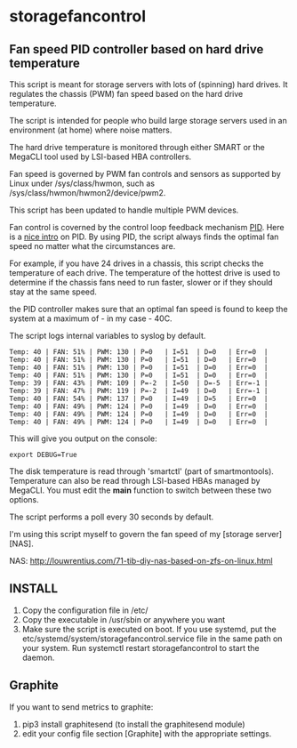 storagefancontrol 
=================
Fan speed PID controller based on hard drive temperature
--------------------------------------------------------

This script is meant for storage servers with lots of (spinning) hard drives.
It regulates the chassis (PWM) fan speed based on the hard drive temperature. 

The script is intended for people who build large storage servers used in an
environment (at home) where noise matters.

The hard drive temperature is monitored through either SMART or the MegaCLI 
tool used by LSI-based HBA controllers. 

Fan speed is governed by PWM fan controls and sensors as supported by
Linux under /sys/class/hwmon, such as /sys/class/hwmon/hwmon2/device/pwm2.

This script has been updated to handle multiple PWM devices.

Fan control is coverned by the control loop feedback mechanism [PID][pid].
Here is a [nice intro][video01] on PID. By using PID, the script always finds
the optimal fan speed no matter what the circumstances are.

[video01]: https://www.youtube.com/watch?v=UR0hOmjaHp0
[pid]: http://en.wikipedia.org/wiki/PID_controller  

For example, if you have 24 drives in a chassis, this script checks the temperature
of each drive. The temperature of the hottest drive is used to determine if the 
chassis fans need to run faster, slower or if they should stay at the same speed.

the PID controller makes sure that an optimal fan speed is found to keep the
system at a maximum of - in my case - 40C.

The script logs internal variables to syslog by default.

    Temp: 40 | FAN: 51% | PWM: 130 | P=0   | I=51  | D=0   | Err=0  |
    Temp: 40 | FAN: 51% | PWM: 130 | P=0   | I=51  | D=0   | Err=0  |
    Temp: 40 | FAN: 51% | PWM: 130 | P=0   | I=51  | D=0   | Err=0  |
    Temp: 40 | FAN: 51% | PWM: 130 | P=0   | I=51  | D=0   | Err=0  |
    Temp: 39 | FAN: 43% | PWM: 109 | P=-2  | I=50  | D=-5  | Err=-1 |
    Temp: 39 | FAN: 47% | PWM: 119 | P=-2  | I=49  | D=0   | Err=-1 |
    Temp: 40 | FAN: 54% | PWM: 137 | P=0   | I=49  | D=5   | Err=0  |
    Temp: 40 | FAN: 49% | PWM: 124 | P=0   | I=49  | D=0   | Err=0  |
    Temp: 40 | FAN: 49% | PWM: 124 | P=0   | I=49  | D=0   | Err=0  |
    Temp: 40 | FAN: 49% | PWM: 124 | P=0   | I=49  | D=0   | Err=0  |

This will give you output on the console:

    export DEBUG=True 

The disk temperature is read through 'smartctl' (part of smartmontools).
Temperature can also be read through LSI-based HBAs managed by MegaCLI.
You must edit the __main__ function to switch between these two options.

The script performs a poll every 30 seconds by default. 

I'm using this script myself to govern the fan speed of my [storage server][NAS].

NAS: http://louwrentius.com/71-tib-diy-nas-based-on-zfs-on-linux.html

INSTALL
--------
1. Copy the configuration file in /etc/
2. Copy the executable in /usr/sbin or anywhere you want
3. Make sure the script is executed on boot. If you use systemd, put the etc/systemd/system/storagefancontrol.service file in the same path on your system. Run systemctl restart storagefancontrol to start the daemon.

Graphite 
--------
If you want to send metrics to graphite: 

1. pip3 install graphitesend (to install the graphitesend module)
2. edit your config file section [Graphite] with the appropriate settings. 

